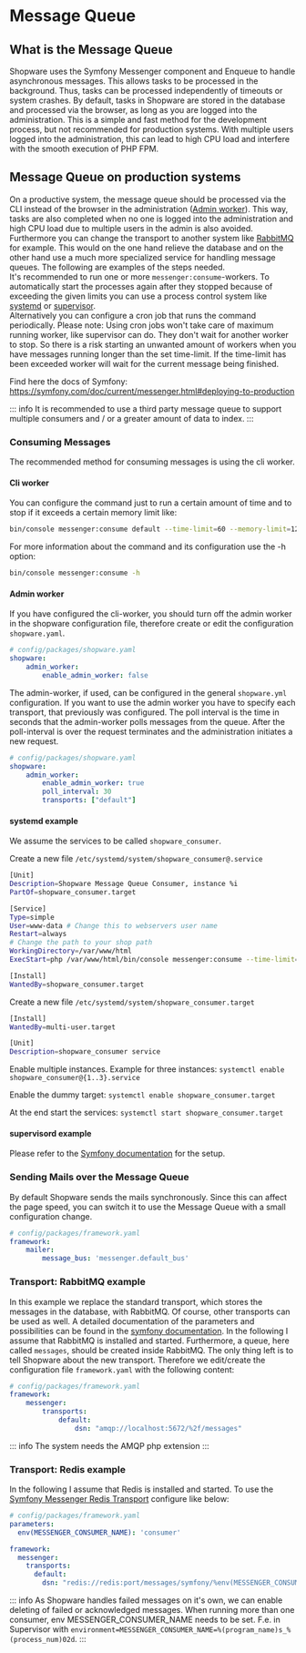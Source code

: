 # Message Queue

## What is the Message Queue

Shopware uses the Symfony Messenger component and Enqueue to handle asynchronous messages. This allows tasks to be processed in the background. Thus, tasks can be processed independently of timeouts or system crashes. By default, tasks in Shopware are stored in the database and processed via the browser, as long as you are logged into the administration. This is a simple and fast method for the development process, but not recommended for production systems. With multiple users logged into the administration, this can lead to high CPU load and interfere with the smooth execution of PHP FPM.

## Message Queue on production systems

On a productive system, the message queue should be processed via the CLI instead of the browser in the administration ([Admin worker](#admin-worker)). This way, tasks are also completed when no one is logged into the administration and high CPU load due to multiple users in the admin is also avoided. Furthermore you can change the transport to another system like [RabbitMQ](https://www.rabbitmq.com/) for example. This would on the one hand relieve the database and on the other hand use a much more specialized service for handling message queues. The following are examples of the steps needed.  
It's recommended to run one or more `messenger:consume`-workers. To automatically start the processes again after they stopped because of exceeding the given limits you can use a process control system like [systemd](https://www.freedesktop.org/wiki/Software/systemd/) or [supervisor](http://supervisord.org/running.html).  
Alternatively you can configure a cron job that runs the command periodically. Please note: Using cron jobs won't take care of maximum running worker, like supervisor can do. They don't wait for another worker to stop. So there is a risk starting an unwanted amount of workers when you have messages running longer than the set time-limit. If the time-limit has been exceeded worker will wait for the current message being finished.

Find here the docs of Symfony: <https://symfony.com/doc/current/messenger.html#deploying-to-production>  

::: info
It is recommended to use a third party message queue to support multiple consumers and / or a greater amount of data to index.
:::

### Consuming Messages

The recommended method for consuming messages is using the cli worker.

#### Cli worker

You can configure the command just to run a certain amount of time and to stop if it exceeds a certain memory limit like:

```sh
bin/console messenger:consume default --time-limit=60 --memory-limit=128M
```

For more information about the command and its configuration use the -h option:

```sh
bin/console messenger:consume -h
```

#### Admin worker

If you have configured the cli-worker, you should turn off the admin worker in the shopware configuration file, therefore create or edit the configuration `shopware.yaml`.

```yaml
# config/packages/shopware.yaml
shopware:
    admin_worker:
        enable_admin_worker: false
```

The admin-worker, if used, can be configured in the general `shopware.yml` configuration. If you want to use the admin worker you have to specify each transport, that previously was configured. The poll interval is the time in seconds that the admin-worker polls messages from the queue. After the poll-interval is over the request terminates and the administration initiates a new request.

```yaml
# config/packages/shopware.yaml
shopware:
    admin_worker:
        enable_admin_worker: true
        poll_interval: 30
        transports: ["default"]
```

#### systemd example

We assume the services to be called `shopware_consumer`.

Create a new file `/etc/systemd/system/shopware_consumer@.service`

```sh
[Unit]
Description=Shopware Message Queue Consumer, instance %i
PartOf=shopware_consumer.target

[Service]
Type=simple
User=www-data # Change this to webservers user name
Restart=always
# Change the path to your shop path
WorkingDirectory=/var/www/html
ExecStart=php /var/www/html/bin/console messenger:consume --time-limit=60 --memory-limit=512M

[Install]
WantedBy=shopware_consumer.target
```

Create a new file `/etc/systemd/system/shopware_consumer.target`

```sh
[Install]
WantedBy=multi-user.target

[Unit]
Description=shopware_consumer service
```

Enable multiple instances. Example for three instances:
`systemctl enable shopware_consumer@{1..3}.service`

Enable the dummy target:
`systemctl enable shopware_consumer.target`

At the end start the services:
`systemctl start shopware_consumer.target`

#### supervisord example

Please refer to the [Symfony documentation](https://symfony.com/doc/current/messenger.html#supervisor-configuration) for the setup.

### Sending Mails over the Message Queue

By default Shopware sends the mails synchronously. Since this can affect the page speed, you can switch it to use the Message Queue with a small configuration change.

```yaml
# config/packages/framework.yaml
framework:
    mailer:
        message_bus: 'messenger.default_bus'
```

### Transport: RabbitMQ example

In this example we replace the standard transport, which stores the messages in the database, with RabbitMQ. Of course, other transports can be used as well. A detailed documentation of the parameters and possibilities can be found in the [symfony documentation](https://symfony.com/doc/5.4/messenger.html#amqp-transport). In the following I assume that RabbitMQ is installed and started. Furthermore, a queue, here called `messages`, should be created inside RabbitMQ. The only thing left is to tell Shopware about the new transport. Therefore we edit/create the configuration file `framework.yaml` with the following content:

```yaml
# config/packages/framework.yaml
framework:
    messenger:
        transports:
            default:
                dsn: "amqp://localhost:5672/%2f/messages"
```

::: info
The system needs the AMQP php extension
:::

### Transport: Redis example

In the following I assume that Redis is installed and started. To use the [Symfony Messenger Redis Transport](https://symfony.com/doc/current/messenger.html#redis-transport) configure like below:

```yaml
# config/packages/framework.yaml
parameters:
  env(MESSENGER_CONSUMER_NAME): 'consumer'

framework:
  messenger:
    transports:
      default:
        dsn: "redis://redis:port/messages/symfony/%env(MESSENGER_CONSUMER_NAME)%?delete_after_ack=true&delete_after_reject=true&dbindex=0"
```

::: info
As Shopware handles failed messages on it's own, we can enable deleting of failed or acknowledged messages. When running more than one consumer, env MESSENGER_CONSUMER_NAME needs to be set. F.e. in Supervisor with `environment=MESSENGER_CONSUMER_NAME=%(program_name)s_%(process_num)02d`.
:::
